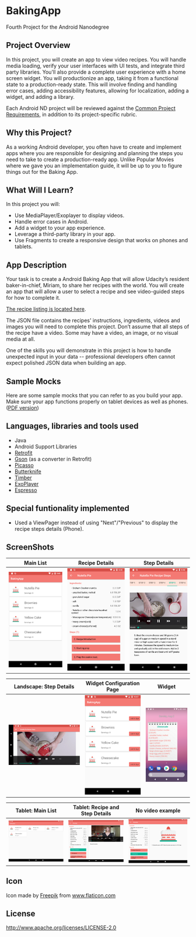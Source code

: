 # BakingApp

Fourth Project for the Android Nanodegree

## Project Overview

In this project, you will create an app to view video recipes. You will handle media loading, verify your user interfaces with UI tests, and integrate third party libraries. You'll also provide a complete user experience with a home screen widget.
You will productionize an app, taking it from a functional state to a production-ready state. This will involve finding and handling error cases, adding accessibility features, allowing for localization, adding a widget, and adding a library.

Each Android ND project will be reviewed against the [Common Project Requirements](http://udacity.github.io/android-nanodegree-guidelines/core.html), in addition to its project-specific rubric.

## Why this Project?

As a working Android developer, you often have to create and implement apps where you are responsible for designing and planning the steps you need to take to create a production-ready app. Unlike Popular Movies where we gave you an implementation guide, it will be up to you to figure things out for the Baking App.

## What Will I Learn?

In this project you will:

 - Use MediaPlayer/Exoplayer to display videos.
 - Handle error cases in Android.
 - Add a widget to your app experience.
 - Leverage a third-party library in your app.
 - Use Fragments to create a responsive design that works on phones and tablets.
 
## App Description

Your task is to create a Android Baking App that will allow Udacity’s resident baker-in-chief, Miriam, to share her recipes with the world. You will create an app that will allow a user to select a recipe and see video-guided steps for how to complete it.

[The recipe listing is located here](https://d17h27t6h515a5.cloudfront.net/topher/2017/May/59121517_baking/baking.json).

The JSON file contains the recipes' instructions, ingredients, videos and images you will need to complete this project. Don’t assume that all steps of the recipe have a video. Some may have a video, an image, or no visual media at all.

One of the skills you will demonstrate in this project is how to handle unexpected input in your data -- professional developers often cannot expect polished JSON data when building an app.

## Sample Mocks
Here are some sample mocks that you can refer to as you build your app. Make sure your app functions properly on tablet devices as well as phones. ([PDF version](https://d17h27t6h515a5.cloudfront.net/topher/2017/March/58dee986_bakingapp-mocks/bakingapp-mocks.pdf))


## Languages, libraries and tools used

 - Java
 - Android Support Libraries
 - [Retrofit](https://github.com/square/retrofit)
 - [Gson](https://github.com/google/gson) (as a converter in Retrofit)
 - [Picasso](https://github.com/square/picasso)
 - [Butterknife](https://github.com/JakeWharton/butterknife)
 - [Timber](https://github.com/JakeWharton/timber)
 - [ExoPlayer](https://developer.android.com/guide/topics/media/exoplayer)
 - [Espresso](https://developer.android.com/training/testing/espresso/)
 
 ## Special funtionality implemented
 
 - Used a ViewPager instead of using "Next"/"Previous" to display the recipe steps details (Phone).
 
 ## ScreenShots
 
 |Main List| Recipe Details | Step Details |
| --- | --- | --- |
| ![alt text](https://github.com/sofylopdev/BakingApp/blob/master/MainList.png) | ![alt text](https://github.com/sofylopdev/BakingApp/blob/master/RecipeDetails.png) | ![alt text](https://github.com/sofylopdev/BakingApp/blob/master/StepDetails.png) | 

|Landscape: Step Details| Widget Configuration Page | Widget |
| --- | --- | --- |
| ![alt text](https://github.com/sofylopdev/BakingApp/blob/master/StepLandscape.png) | ![alt text](https://github.com/sofylopdev/BakingApp/blob/master/WidgetConfig.png) | ![alt text](https://github.com/sofylopdev/BakingApp/blob/master/Widget.png) | 

|Tablet: Main List| Tablet: Recipe and Step Details | No video example |
| --- | --- | --- |
| ![alt text](https://github.com/sofylopdev/BakingApp/blob/master/MainListTablet.png) | ![alt text](https://github.com/sofylopdev/BakingApp/blob/master/DetailsTablet.png) | ![alt text](https://github.com/sofylopdev/BakingApp/blob/master/NoVideoTablet.png) | 
 
 ## Icon
 
 Icon made by [Freepik](https://www.freepik.com/) from www.flaticon.com 
 
 ## License
 
http://www.apache.org/licenses/LICENSE-2.0
 
 
